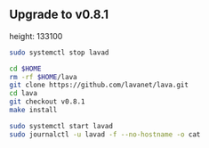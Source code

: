 ## Upgrade to v0.8.1
height: 133100

~~~bash
sudo systemctl stop lavad

cd $HOME
rm -rf $HOME/lava
git clone https://github.com/lavanet/lava.git
cd lava
git checkout v0.8.1
make install

sudo systemctl start lavad
sudo journalctl -u lavad -f --no-hostname -o cat
~~~
